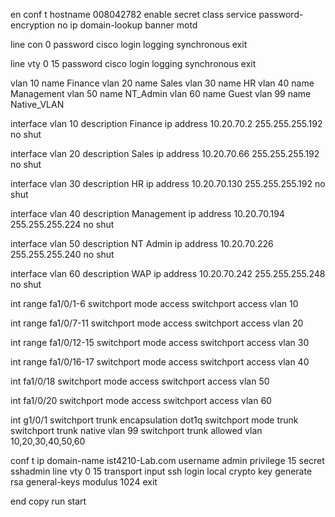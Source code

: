 en
conf t
hostname 008042782
enable secret class
service password-encryption
no ip domain-lookup
banner motd 


line con 0
password cisco
login
logging synchronous
exit

line vty 0 15
password cisco
login
logging synchronous
exit

vlan 10
name Finance
vlan 20
name Sales
vlan 30
name HR
vlan 40
name Management
vlan 50
name NT_Admin
vlan 60
name Guest
vlan 99
name Native_VLAN

interface vlan 10
description Finance
ip address 10.20.70.2 255.255.255.192
no shut

interface vlan 20
description Sales
ip address 10.20.70.66 255.255.255.192
no shut

interface vlan 30
description HR
ip address 10.20.70.130 255.255.255.192
no shut

interface vlan 40
description Management
ip address 10.20.70.194 255.255.255.224
no shut

interface vlan 50
description NT Admin
ip address 10.20.70.226 255.255.255.240
no shut

interface vlan 60
description WAP
ip address 10.20.70.242 255.255.255.248
no shut

int range fa1/0/1-6
switchport mode access
switchport access vlan 10

int range fa1/0/7-11
switchport mode access
switchport access vlan 20

int range fa1/0/12-15
switchport mode access
switchport access vlan 30

int range fa1/0/16-17
switchport mode access
switchport access vlan 40

int fa1/0/18
switchport mode access
switchport access vlan 50

int fa1/0/20
switchport mode access
switchport access vlan 60

int g1/0/1
switchport trunk encapsulation dot1q
switchport mode trunk
switchport trunk native vlan 99
switchport trunk allowed vlan 10,20,30,40,50,60

conf t
ip domain-name ist4210-Lab.com
username admin privilege 15 secret sshadmin
line vty 0 15
transport input ssh
login local
crypto key generate rsa general-keys modulus 1024
exit

end
copy run start








































































































